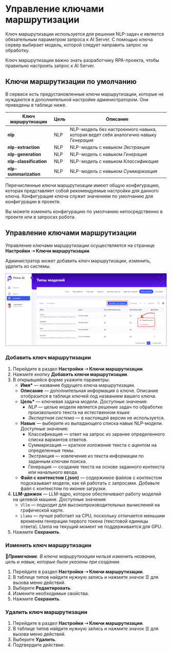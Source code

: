 # Управление ключами маршрутизации

Ключ маршрутизации используется для решения NLP-задач и является обязательным параметром запроса к AI Server. С помощью ключа сервер выбирает модель, которой следует направить запрос на обработку. 

Ключ маршрутизации важно знать разработчику RPA-проекта, чтобы правильно настроить запрос к AI Server. 

## Ключи маршрутизации по умолчанию
В сервисе есть предустановленные ключи маршрутизации, которые не нуждаются в дополнительной настройке администратором. Они приведены в таблице ниже.

| Ключ маршрутизации | Цель   | Описание         |
| ------------------ | ------ | ---------------- |
| **nlp**            | NLP    | NLP-модель без настроенного навыка, которая ведет себя аналогично навыку *Генерация* |
| **nlp-extraction** | NLP    | NLP-модель с навыком *Экстракция* |
| **nlp-generation** | NLP    | NLP-модель с навыком *Генерация* |
| **nlp-classification** | NLP | NLP-модель с навыком *Классификация* |
| **nlp-summarization** | NLP | NLP-модель с навыком *Суммаризация* |

Перечисленные ключи маршрутизации имеют общую конфигурацию, которая представляет собой рекомендуемые настройки для данного ключа. Конфигурация ключа служит значением по умолчанию для конфигурации в проекте. 

Вы можете изменить конфигурацию по умолчанию непосредственно в проекте или в запросах робота.


## Управление ключами маршрутизации
Управление ключами маршрутизации осуществляется на странице **Настройки ➝ Ключи маршрутизации**.  

Администратор может добавить ключ маршрутизации, изменить, удалить из системы.

![](<../../../.gitbook/assets1/primo-ai/model-types.png>)


### Добавить ключ маршрутизации

1. Перейдите в раздел **Настройки ➝ Ключи маршрутизации**. 
1. Нажмите кнопку **Добавить ключи маршрутизации**.
1. В открывшейся форме укажите параметры:
   * **Имя\*** — название будущего ключа маршрутизации.
   * **Описание** — дополнительная информация о ключе. Описание отобразится в таблице ключей под названием вашего ключа.
   * **Цель\*** — ключевая задача модели. Доступные значения:
     * *NLP* — целью модели является решение задач по обработке произвольного текста на естественном языке
     * *Экспертная система* — в настоящей версии не используется.
   * **Навык** — выберите из выпадающего списка навык NLP-модели. Доступные значения:
     * Классификация — ответ на запрос из заранее определенного списка вариантов ответов.
     * Суммаризация — краткое изложение текста с ацентом на определенные темы.
     * Экстракция — извлечение из текста информации по заданным ключам поиска.
     * Генерация — создание текста на основе заданного контекста или начального ввода.
   * **Файл с контекстом (.json)** — содержимое файлов с контекстом подсказывает модели, как ей работать с запросами. Добавьте файл с контекстом по иконке загрузки.
1. **LLM-движок** — LLM-ядро, которое обеспечивают работу моделей на целевой машине. Доступные значения:
   * `Vllm` — подходит для высокопроизводительных вычислений на графической карте.
   * `Llama` — лучше работает на CPU, поскольку отличается меньшим временем генерации первого токена (текстовой единицы ответа). Llama на текущий момент не поддерживается для GPU.
1. Нажмите **Сохранить**.


### Изменить ключ маршрутизации
:large_blue_diamond:***Примечание**. В ключе маршрутизации нельзя изменить название, цель и навык, которые были указаны при создании.*

1. Перейдите в раздел **Настройки ➝ Ключи маршрутизации**.
2. В таблице типов найдите нужную запись и нажмите значок ☰ для вызова меню действий.
3. Выберите **Редактировать**.
4. Измените необходимые свойства.
5. Нажмите **Сохранить**.


### Удалить ключ маршрутизации

1. Перейдите в раздел **Настройки ➝ Ключи маршрутизации**.
2. В таблице типов найдите нужную запись и нажмите значок ☰ для вызова меню действий.
3. Выберите **Удалить**.
4. Подтвердите действие.






